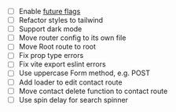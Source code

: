 - [ ] Enable [future flags](https://reactrouter.com/en/main/upgrading/future)
- [ ] Refactor styles to tailwind
- [ ] Support dark mode
- [ ] Move router config to its own file
- [ ] Move Root route to root
- [ ] Fix prop type errors
- [ ] Fix vite export eslint errors
- [ ] Use uppercase Form method, e.g. POST
- [ ] Add loader to edit contact route
- [ ] Move contact delete function to contact route
- [ ] Use spin delay for search spinner
